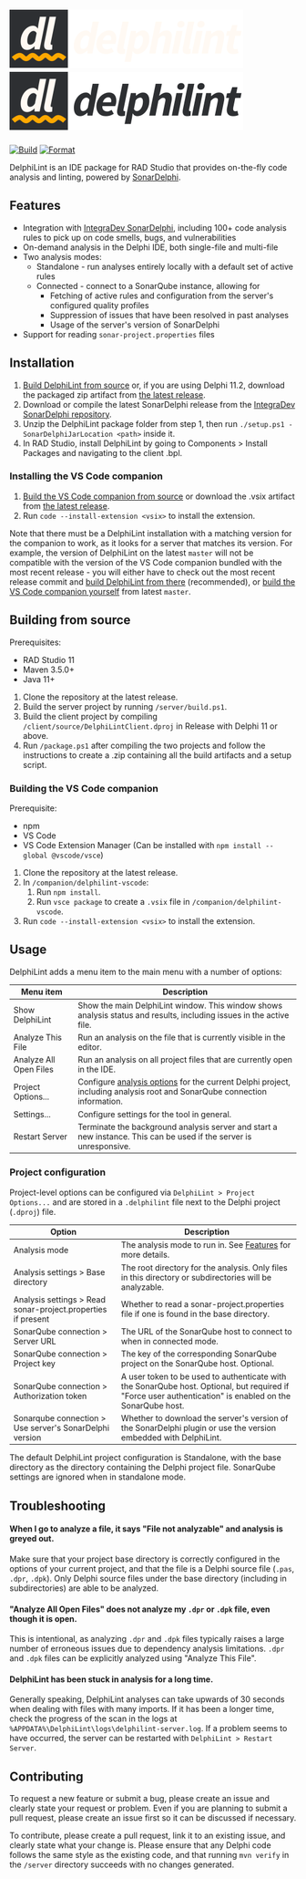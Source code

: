 # ![DelphiLint](docs/images/delphilint-title-dark.png#gh-dark-mode-only)![DelphiLint](docs/images/delphilint-title-light.png#gh-light-mode-only)

[![Build](https://github.com/Integrated-Application-Development/delphilint/actions/workflows/build.yml/badge.svg)](https://github.com/Integrated-Application-Development/delphilint/actions/workflows/build.yml) [![Format](https://github.com/Integrated-Application-Development/delphilint/actions/workflows/format.yml/badge.svg)](https://github.com/Integrated-Application-Development/delphilint/actions/workflows/format.yml)

DelphiLint is an IDE package for RAD Studio that provides on-the-fly code analysis and linting, powered by
[SonarDelphi](https://github.com/Integrated-Application-Development/sonar-delphi).

## Features

* Integration with [IntegraDev SonarDelphi](https://github.com/Integrated-Application-Development/sonar-delphi),
  including 100+ code analysis rules to pick up on code smells, bugs, and vulnerabilities
* On-demand analysis in the Delphi IDE, both single-file and multi-file
* Two analysis modes:
   * Standalone - run analyses entirely locally with a default set of active rules
   * Connected - connect to a SonarQube instance, allowing for
      * Fetching of active rules and configuration from the server's configured quality profiles
      * Suppression of issues that have been resolved in past analyses
      * Usage of the server's version of SonarDelphi
* Support for reading `sonar-project.properties` files

## Installation

1. [Build DelphiLint from source](#building-from-source) or, if you are using Delphi 11.2, download the packaged zip
   artifact from [the latest release](https://github.com/Integrated-Application-Development/delphilint/releases/latest).
2. Download or compile the latest SonarDelphi release from the [IntegraDev SonarDelphi repository](https://github.com/Integrated-Application-Development/sonar-delphi).
3. Unzip the DelphiLint package folder from step 1, then run `./setup.ps1 -SonarDelphiJarLocation <path>` inside it.
4. In RAD Studio, install DelphiLint by going to Components > Install Packages and navigating to the client .bpl.

### Installing the VS Code companion

1. [Build the VS Code companion from source](#building-the-vs-code-companion) or download the .vsix artifact from
   [the latest release](https://github.com/Integrated-Application-Development/delphilint/releases/latest).
2. Run `code --install-extension <vsix>` to install the extension.

Note that there must be a DelphiLint installation with a matching version for the companion to work, as it looks for
a server that matches its version. For example, the version of DelphiLint on the latest `master` will not be compatible
with the version of the VS Code companion bundled with the most recent release - you will either have to check out the
most recent release commit and [build DelphiLint from there](#building-from-source) (recommended), or
[build the VS Code companion yourself](#building-the-vs-code-companion) from latest `master`.

## Building from source

Prerequisites:

* RAD Studio 11
* Maven 3.5.0+
* Java 11+

1. Clone the repository at the latest release.
2. Build the server project by running `/server/build.ps1`.
3. Build the client project by compiling `/client/source/DelphiLintClient.dproj` in Release with Delphi 11 or above.
4. Run `/package.ps1` after compiling the two projects and follow the instructions to create a .zip containing
   all the build artifacts and a setup script.

### Building the VS Code companion

Prerequisite:

* npm
* VS Code
* VS Code Extension Manager (Can be installed with `npm install --global @vscode/vsce`)

1. Clone the repository at the latest release.
2. In `/companion/delphilint-vscode`:
   1. Run `npm install`.
   2. Run `vsce package` to create a `.vsix` file in `/companion/delphilint-vscode`.
3. Run `code --install-extension <vsix>` to install the extension.

## Usage

DelphiLint adds a menu item to the main menu with a number of options:

| Menu item              | Description                                                                                                                                                   |
|------------------------|---------------------------------------------------------------------------------------------------------------------------------------------------------------|
| Show DelphiLint        | Show the main DelphiLint window. This window shows analysis status and results, including issues in the active file.                                          |
| Analyze This File      | Run an analysis on the file that is currently visible in the editor.                                                                                          |
| Analyze All Open Files | Run an analysis on all project files that are currently open in the IDE.                                                                                      |
| Project Options...     | Configure [analysis options](#project-configuration) for the current Delphi project, including analysis root and SonarQube connection information.            |
| Settings...            | Configure settings for the tool in general.                                                                                                                   |
| Restart Server         | Terminate the background analysis server and start a new instance. This can be used if the server is unresponsive.                                            |

### Project configuration

Project-level options can be configured via `DelphiLint > Project Options...` and are stored in a `.delphilint` file
next to the Delphi project (`.dproj`) file.

| Option                                                       | Description                                                                                                                                              |
|--------------------------------------------------------------|----------------------------------------------------------------------------------------------------------------------------------------------------------|
| Analysis mode                                                | The analysis mode to run in. See [Features](#features) for more details.                                                                                 |
| Analysis settings > Base directory                           | The root directory for the analysis. Only files in this directory or subdirectories will be analyzable.                                                  |
| Analysis settings > Read sonar-project.properties if present | Whether to read a sonar-project.properties file if one is found in the base directory.                                                                   |
| SonarQube connection > Server URL                            | The URL of the SonarQube host to connect to when in connected mode.                                                                                      |
| SonarQube connection > Project key                           | The key of the corresponding SonarQube project on the SonarQube host. Optional.                                                                          |
| SonarQube connection > Authorization token                   | A user token to be used to authenticate with the SonarQube host. Optional, but required if "Force user authentication" is enabled on the SonarQube host. |
| Sonarqube connection > Use server's SonarDelphi version      | Whether to download the server's version of the SonarDelphi plugin or use the version embedded with DelphiLint.                                          |

The default DelphiLint project configuration is Standalone, with the base directory as the directory containing the
Delphi project file. SonarQube settings are ignored when in standalone mode.

## Troubleshooting

#### When I go to analyze a file, it says "File not analyzable" and analysis is greyed out.

Make sure that your project base directory is correctly configured in the options of your current project, and that
the file is a Delphi source file (`.pas`, `.dpr`, `.dpk`).
Only Delphi source files under the base directory (including in subdirectories) are able to be analyzed.

#### "Analyze All Open Files" does not analyze my `.dpr` or `.dpk` file, even though it is open.

This is intentional, as analyzing `.dpr` and `.dpk` files typically raises a large number of erroneous issues due to
dependency analysis limitations. `.dpr` and `.dpk` files can be explicitly analyzed using "Analyze This File".

#### DelphiLint has been stuck in analysis for a long time.

Generally speaking, DelphiLint analyses can take upwards of 30 seconds when dealing with files with many imports. If it
has been a longer time, check the progress of the scan in the logs at
`%APPDATA%\DelphiLint\logs\delphilint-server.log`. If a problem seems to have occurred, the server can be restarted
with `DelphiLint > Restart Server`.

## Contributing

To request a new feature or submit a bug, please create an issue and clearly state your request or problem. Even if
you are planning to submit a pull request, please create an issue first so it can be discussed if necessary.

To contribute, please create a pull request, link it to an existing issue, and clearly state what your change is.
Please ensure that any Delphi code follows the same style as the existing code, and that running `mvn verify` in
the `/server` directory succeeds with no changes generated.